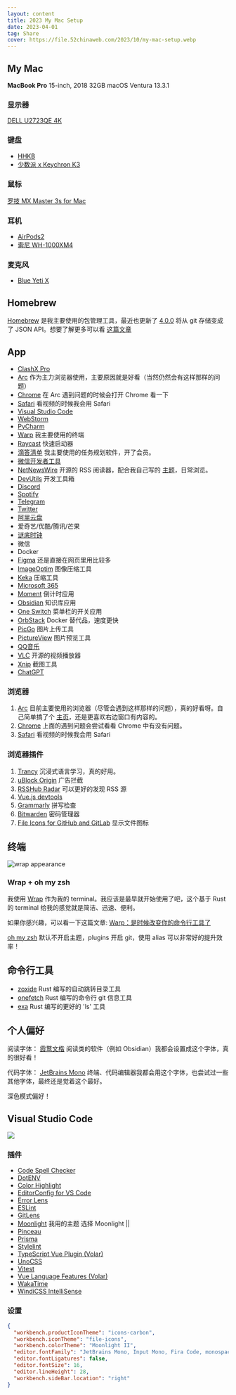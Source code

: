 ```yaml
---
layout: content
title: 2023 My Mac Setup
date: 2023-04-01
tag: Share
cover: https://file.52chinaweb.com/2023/10/my-mac-setup.webp
---
```



## My Mac

**MacBook Pro** 15-inch, 2018  32GB  macOS Ventura 13.3.1

### 显示器

[DELL U2723QE 4K](https://www.dell.com/zh-cn/shop/%E6%88%B4%E5%B0%94-ultrasharp-27-4k-usb-c-hub-%E6%98%BE%E7%A4%BA%E5%99%A8-u2723qe/apd/210-bdzj/%E6%98%BE%E7%A4%BA%E5%99%A8) 

### 键盘

- [HHKB](https://item.jd.com/100028753785.html) 
- [少数派 x Keychron K3](https://item.jd.com/10046747991292.html)

### 鼠标

[罗技 MX Master 3s for Mac](https://item.jd.com/10069546296993.html)

### 耳机

- [AirPods2](https://www.apple.com.cn/airpods-2nd-generation/) 
- [索尼 WH-1000XM4](https://www.sonystyle.com.cn/products/headphone/wh_1000xm4/wh_1000xm4_b.html)

### 麦克风

- [Blue Yeti X](https://item.jd.com/10029577253060.html)

## Homebrew

[Homebrew](https://brew.sh/) 是我主要使用的包管理工具，最近也更新了 [4.0.0](https://brew.sh/2023/02/16/homebrew-4.0.0/) 将从 git 存储变成了 JSON API。想要了解更多可以看 [这篇文章](https://sspai.com/post/78587) 

## App

- [ClashX Pro](https://install.appcenter.ms/users/clashx/apps/clashx-pro/distribution_groups/public)
- [Arc](https://arc.net/gift/609d6e6) 作为主力浏览器使用，主要原因就是好看（当然仍然会有这样那样的问题）
- [Chrome](https://www.google.com/chrome/) 在 Arc 遇到问题的时候会打开 Chrome 看一下
- [Safari](https://www.apple.com.cn/safari/) 看视频的时候我会用 Safari
- [Visual Studio Code](https://code.visualstudio.com/)
- [WebStorm](https://www.jetbrains.com/zh-cn/webstorm/)
- [PyCharm](https://www.jetbrains.com/zh-cn/pycharm/)
- [Warp](https://www.warp.dev/) 我主要使用的终端
- [Raycast](https://www.raycast.com/) 快速启动器
- [滴答清单](https://dida365.com/about/features) 我主要使用的任务规划软件，开了会员。
- [微信开发者工具](https://developers.weixin.qq.com/miniprogram/dev/devtools/download.html)
- [NetNewsWire](https://netnewswire.com/) 开源的 RSS 阅读器，配合我自己写的 [主题](https://github.com/ChangJun2019/elegant-nnw)，日常浏览。
- [DevUtils](https://devutils.com/) 开发工具箱
- [Discord](https://discord.com/)
- [Spotify](https://open.spotify.com/)
- [Telegram](https://desktop.telegram.org/)
- [Twitter](https://twitter.com/settings/download)
- [阿里云盘](https://www.aliyundrive.com/)
- 爱奇艺/优酷/腾讯/芒果
- [谜底时钟](https://www.miidii.tech/)
- 微信
- Docker
- [Figma](https://www.figma.com/downloads/) 还是直接在网页里用比较多
- [ImageOptim](https://imageoptim.com/mac) 图像压缩工具
- [Keka](https://www.keka.io/en/) 压缩工具
- [Microsoft 365](https://www.microsoft.com/zh-cn/microsoft-365)
- [Moment](https://fireball.studio/moment/) 倒计时应用
- [Obsidian](https://obsidian.md/) 知识库应用
- [One Switch](https://fireball.studio/oneswitch/) 菜单栏的开关应用
- [OrbStack](https://orbstack.dev/) Docker 替代品，速度更快
- [PicGo](https://github.com/Molunerfinn/PicGo) 图片上传工具
- [PictureView](https://wl879.github.io/apps/picview/) 图片预览工具
- [QQ音乐](https://y.qq.com/)
- [VLC](https://www.videolan.org/) 开源的视频播放器
- [Xnip](https://www.xnipapp.com/) 截图工具
- [ChatGPT](https://github.com/tw93/Pake/blob/master/README_CN.md)


### 浏览器

1. [Arc](https://arc.net/gift/609d6e6)  目前主要使用的浏览器（尽管会遇到这样那样的问题），真的好看呀。自己简单搞了个 [主页](https://github.com/ChangJun2019/nuxt-arc-home)，还是更喜欢右边窗口有内容的。
2. [Chrome](https://www.google.com/chrome/)  上面的遇到问题会尝试看看 Chrome 中有没有问题。
3. [Safari](https://www.apple.com.cn/safari/) 看视频的时候我会用 Safari

### 浏览器插件

1.  [Trancy](https://www.trancy.org) 沉浸式语言学习，真的好用。
2.  [uBlock Origin](https://chrome.google.com/webstore/detail/ublock-origin/cjpalhdlnbpafiamejdnhcphjbkeiagm) 广告拦截
3.  [RSSHub Radar](https://github.com/DIYgod/RSSHub-Radar) 可以更好的发现 RSS 源
4.  [Vue.js devtools](https://chrome.google.com/webstore/detail/vuejs-devtools/nhdogjmejiglipccpnnnanhbledajbpd)
5.  [Grammarly](https://app.grammarly.com/) 拼写检查
6.  [Bitwarden](https://bitwarden.com/) 密码管理器
7.  [File Icons for GitHub and GitLab](https://chrome.google.com/webstore/detail/file-icons-for-github-and/ficfmibkjjnpogdcfhfokmihanoldbfe) 显示文件图标

## 终端

![wrap appearance](https://file.52chinaweb.com/2023/04/wrap-mac-setup.png)

### Wrap + oh my zsh

我使用 [Wrap](https://www.warp.dev/) 作为我的 terminal。我应该是最早就开始使用了吧，这个基于 Rust 的 terminal 给我的感觉就是简洁、迅速、便利。

如果你感兴趣，可以看一下这篇文章: [Warp：是时候改变你的命令行工具了](https://sspai.com/post/79262) 

[oh my zsh](https://github.com/ohmyzsh/ohmyzsh) 默认不开启主题，plugins 开启 git，使用 alias 可以非常好的提升效率！

## 命令行工具

- [zoxide](https://github.com/ajeetdsouza/zoxide) Rust 编写的自动跳转目录工具
- [onefetch](https://github.com/o2sh/onefetch) Rust 编写的命令行 git 信息工具
- [exa](https://github.com/ogham/exa) Rust 编写的更好的 'ls' 工具

## 个人偏好

阅读字体： [霞鹜文楷](https://github.com/lxgw/LxgwWenKai)  阅读类的软件（例如 Obsidian）我都会设置成这个字体，真的很好看！

代码字体： [JetBrains Mono](https://www.jetbrains.com/lp/mono/) 终端、代码编辑器我都会用这个字体，也尝试过一些其他字体，最终还是觉着这个最好。

深色模式偏好！


## Visual Studio Code

![](https://file.52chinaweb.com/2023/04/2023-my-mac-setup-vscode.png)

### 插件

- [Code Spell Checker](https://marketplace.visualstudio.com/items?itemName=streetsidesoftware.code-spell-checker)
- [DotENV](https://marketplace.visualstudio.com/items?itemName=mikestead.dotenv)
- [Color Highlight](https://marketplace.visualstudio.com/items?itemName=naumovs.color-highlight)
- [EditorConfig for VS Code](https://marketplace.visualstudio.com/items?itemName=EditorConfig.EditorConfig)
- [Error Lens](https://marketplace.visualstudio.com/items?itemName=usernamehw.errorlens)
- [ESLint](https://marketplace.visualstudio.com/items?itemName=dbaeumer.vscode-eslint)
- [GitLens](https://marketplace.visualstudio.com/items?itemName=eamodio.gitlens)
- [Moonlight](https://marketplace.visualstudio.com/items?itemName=atomiks.moonlight) 我用的主题 选择 Moonlight ||
- [Pinceau](https://marketplace.visualstudio.com/items?itemName=yaelguilloux.pinceau-vscode)
- [Prisma](https://marketplace.visualstudio.com/items?itemName=Prisma.prisma)
- [Stylelint](https://marketplace.visualstudio.com/items?itemName=stylelint.vscode-stylelint)
- [TypeScript Vue Plugin (Volar)](https://marketplace.visualstudio.com/items?itemName=Vue.vscode-typescript-vue-plugin)
- [UnoCSS](https://marketplace.visualstudio.com/items?itemName=antfu.unocss)
- [Vitest](https://marketplace.visualstudio.com/items?itemName=ZixuanChen.vitest-explorer)
- [Vue Language Features (Volar)](https://marketplace.visualstudio.com/items?itemName=Vue.volar)
- [WakaTime](https://marketplace.visualstudio.com/items?itemName=WakaTime.vscode-wakatime)
- [WindiCSS IntelliSense](https://marketplace.visualstudio.com/items?itemName=voorjaar.windicss-intellisense)

### 设置

```json
{
  "workbench.productIconTheme": "icons-carbon",
  "workbench.iconTheme": "file-icons",
  "workbench.colorTheme": "Moonlight II",
  "editor.fontFamily": "JetBrains Mono, Input Mono, Fira Code, monospace",
  "editor.fontLigatures": false,
  "editor.fontSize": 16,
  "editor.lineHeight": 28,
  "workbench.sideBar.location": "right"
}
```
